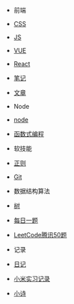 * 前端
 * [CSS](前端/css/index.md)
 * [JS](前端/js/README.md)
 * [VUE](前端/vue/index.md)
 * [React](前端/React/index.md)
 * [笔记](前端/笔记/index.md)
 * [文章](前端/文章/index.md)

* Node
 * [node](node/index.md)

* [函数式编程](fun/index.md)  

* 软技能
 * [正则](软技能/正则/index.md)  
 * [Git](软技能/Git/index.md)  
 
* 数据结构算法
 * [树](数据结构算法/树/二叉搜索树.md)
 * [每日一题](数据结构算法/每日一题/README.md)
 * [LeetCode腾讯50题](数据结构算法/LeetCode腾讯50题/index.md)

* 记录
 * [日记](diary/index.md)
 * [小米实习记录](小米实习记录/index.md)
 * [小诗](poem/index.md)